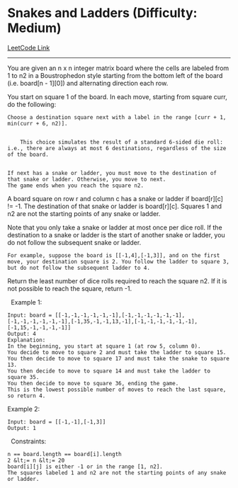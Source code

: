# Snakes and Ladders (Difficulty: Medium)

[LeetCode Link](https://leetcode.com/problems/snakes-and-ladders/)

---

You are given an n x n integer matrix board where the cells are labeled from 1 to n2 in a Boustrophedon style starting from the bottom left of the board (i.e. board[n - 1][0]) and alternating direction each row.

You start on square 1 of the board. In each move, starting from square curr, do the following:


	Choose a destination square next with a label in the range [curr + 1, min(curr + 6, n2)].

	
		This choice simulates the result of a standard 6-sided die roll: i.e., there are always at most 6 destinations, regardless of the size of the board.
	
	
	If next has a snake or ladder, you must move to the destination of that snake or ladder. Otherwise, you move to next.
	The game ends when you reach the square n2.


A board square on row r and column c has a snake or ladder if board[r][c] != -1. The destination of that snake or ladder is board[r][c]. Squares 1 and n2 are not the starting points of any snake or ladder.

Note that you only take a snake or ladder at most once per dice roll. If the destination to a snake or ladder is the start of another snake or ladder, you do not follow the subsequent&nbsp;snake or ladder.


	For example, suppose the board is [[-1,4],[-1,3]], and on the first move, your destination square is 2. You follow the ladder to square 3, but do not follow the subsequent ladder to 4.


Return the least number of dice rolls required to reach the square n2. If it is not possible to reach the square, return -1.

&nbsp;
Example 1:

```
Input: board = [[-1,-1,-1,-1,-1,-1],[-1,-1,-1,-1,-1,-1],[-1,-1,-1,-1,-1,-1],[-1,35,-1,-1,13,-1],[-1,-1,-1,-1,-1,-1],[-1,15,-1,-1,-1,-1]]
Output: 4
Explanation: 
In the beginning, you start at square 1 (at row 5, column 0).
You decide to move to square 2 and must take the ladder to square 15.
You then decide to move to square 17 and must take the snake to square 13.
You then decide to move to square 14 and must take the ladder to square 35.
You then decide to move to square 36, ending the game.
This is the lowest possible number of moves to reach the last square, so return 4.
```

Example 2:

```
Input: board = [[-1,-1],[-1,3]]
Output: 1
```

&nbsp;
Constraints:


	n == board.length == board[i].length
	2 &lt;= n &lt;= 20
	board[i][j] is either -1 or in the range [1, n2].
	The squares labeled 1 and n2 are not the starting points of any snake or ladder.


